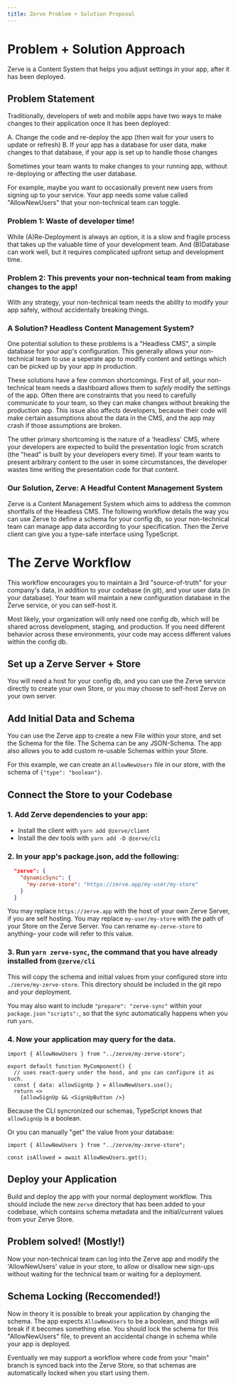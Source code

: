 ```yaml
---
title: Zerve Problem + Solution Proposal
---
```


# Problem + Solution Approach

Zerve is a Content System that helps you adjust settings in your app, after it has been deployed.

## Problem Statement

Traditionally, developers of web and mobile apps have two ways to make changes to their application once it has been deployed:

A. Change the code and re-deploy the app (then wait for your users to update or refresh)
B. If your app has a database for user data, make changes to that database, if your app is set up to handle those changes

Sometimes your team wants to make changes to your running app, without re-deploying or affecting the user database.

For example, maybe you want to occasionally prevent new users from signing up to your service. Your app needs some value called "AllowNewUsers" that your non-technical team can toggle.

### Problem 1: Waste of developer time!

While (A)Re-Deployment is always an option, it is a slow and fragile process that takes up the valuable time of your development team. And (B)Database can work well, but it requires complicated upfront setup and development time.

### Problem 2: This prevents your non-technical team from making changes to the app!

With any strategy, your non-technical team needs the ability to modify your app safely, without accidentally breaking things.

### A Solution? Headless Content Management System?

One potential solution to these problems is a "Headless CMS", a simple database for your app's configuration. This generally allows your non-technical team to use a seperate app to modify content and settings which can be picked up by your app in production.

These solutions have a few common shortcomings. First of all, your non-technical team needs a dashboard allows them to _safely_ modify the settings of the app. Often there are constraints that you need to carefully communicate to your team, so they can make changes without breaking the production app. This issue also affects developers, because their code will make certain assumptions about the data in the CMS, and the app may crash if those assumptions are broken.

The other primary shortcoming is the nature of a 'headless' CMS, where your developers are expected to build the presentation logic from scratch (the "head" is built by your developers every time). If your team wants to present arbitrary content to the user in some circumstances, the developer wastes time writing the presentation code for that content.

### Our Solution, Zerve: A Headful Content Management System

Zerve is a Content Management System which aims to address the common shortfalls of the Headless CMS. The following workflow details the way you can use Zerve to define a schema for your config db, so your non-technical team can manage app data according to your specification. Then the Zerve client can give you a type-safe interface using TypeScript.

# The Zerve Workflow

This workflow encourages you to maintain a 3rd "source-of-truth" for your company's data, in addition to your codebase (in git), and your user data (in your database). Your team will maintain a new configuration database in the Zerve service, or you can self-host it.

Most likely, your organization will only need one config db, which will be shared across development, staging, and production. If you need different behavior across these environments, your code may access different values within the config db.

## Set up a Zerve Server + Store

You will need a host for your config db, and you can use the Zerve service directly to create your own Store, or you may choose to self-host Zerve on your own server.

## Add Initial Data and Schema

You can use the Zerve app to create a new File within your store, and set the Schema for the file. The Schema can be any JSON-Schema. The app also allows you to add custom re-usable Schemas within your Store.

For this example, we can create an `AllowNewUsers` file in our store, with the schema of `{"type": "boolean"}`.

## Connect the Store to your Codebase

### 1. Add Zerve dependencies to your app:

- Install the client with `yarn add @zerve/client`
- Install the dev tools with `yarn add -D @zerve/cli`

### 2. In your app's package.json, add the following:

```json
  "zerve": {
    "dynamicSync": {
      "my-zerve-store": "https://zerve.app/my-user/my-store"
    }
  }
```

You may replace `https://zerve.app` with the host of your own Zerve Server, if you are self hosting. You may replace `my-user/my-store` with the path of your Store on the Zerve Server. You can rename `my-zerve-store` to anything– your code will refer to this value.

### 3. Run `yarn zerve-sync`, the command that you have already installed from `@zerve/cli`

This will copy the schema and initial values from your configured store into `./zerve/my-zerve-store`. This directory should be included in the git repo and your deployment.

You may also want to include `"prepare": "zerve-sync"` within your `package.json` `"scripts":`, so that the sync automatically happens when you run `yarn`.

### 4. Now your application may query for the data.

```tsx
import { AllowNewUsers } from "../zerve/my-zerve-store";

export default function MyComponent() {
  // uses react-query under the hood, and you can configure it as such.
  const { data: allowSignUp } = AllowNewUsers.use();
  return <>
    {allowSignUp && <SignUpButton />}
```

Because the CLI syncronized our schemas, TypeScript knows that `allowSignUp` is a boolean.

Or you can manually "get" the value from your database:

```tsx
import { AllowNewUsers } from "../zerve/my-zerve-store";

const isAllowed = await AllowNewUsers.get();
```

## Deploy your Application

Build and deploy the app with your normal deployment workflow. This should include the new `zerve` directory that has been added to your codebase, which contains schema metadata and the initial/current values from your Zerve Store.

## Problem solved! (Mostly!)

Now your non-technical team can log into the Zerve app and modify the 'AllowNewUsers' value in your store, to allow or disallow new sign-ups without waiting for the technical team or waiting for a deployment.

## Schema Locking (Reccomended!)

Now in theory it is possible to break your application by changing the schema. The app expects `AllowNewUsers` to be a boolean, and things will break if it becomes something else. You should lock the schema for this "AllowNewUsers" file, to prevent an accidental change in schema while your app is deployed.

Eventually we may support a workflow where code from your "main" branch is synced back into the Zerve Store, so that schemas are automatically locked when you start using them.
